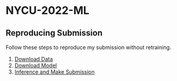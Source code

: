# NYCU-2022-ML
## Reproducing Submission
Follow these steps to reproduce my submission without retraining.
1. [Download Data](https://github.com/Manjen1218/NYCU-2022-ML/tree/main/input%20data)
2. [Download Model](https://github.com/Manjen1218/NYCU-2022-ML/blob/main/model.pickle)
3. [Inference and Make Submission](https://github.com/Manjen1218/NYCU-2022-ML/blob/main/109652050_inference.ipynb)
